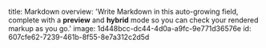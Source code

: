 title: Markdown
overview: 'Write Markdown in this auto-growing field, complete with a **preview** and **hybrid** mode so you can check your rendered markup as you go.'
image: 1d448bcc-dc44-4d0a-a9fc-9e771d36576e
id: 607cfe62-7239-461b-8f55-8e7a312c2d5d
